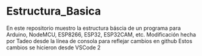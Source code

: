 # Estructura_Basica
En este repositorio muestro la estructura báscia de un programa para Arduino, NodeMCU, ESP8266, ESP32, ESP32CAM, etc.
Modificación hecha por Tadeo desde la línea de consola para reflejar cambios en github
Estos cambios se hicieron desde VSCode 
2